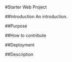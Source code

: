 #Starter Web Project

##Introduction
An introduction.

##Purpose

##How to contribute

##Deployment

##Description
